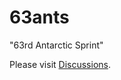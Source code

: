 # 63ants
"63rd Antarctic Sprint"

Please visit [Discussions](https://github.com/optgeo/63ants/discussions).
